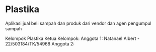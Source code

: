 # Plastika
Aplikasi jual beli sampah dan produk dari vendor dan agen pengumpul sampah

Kelompok Plastika
Ketua Kelompok:
Anggota 1: Natanael Albert - 22/503184/TK/54968
Anggota 2:
